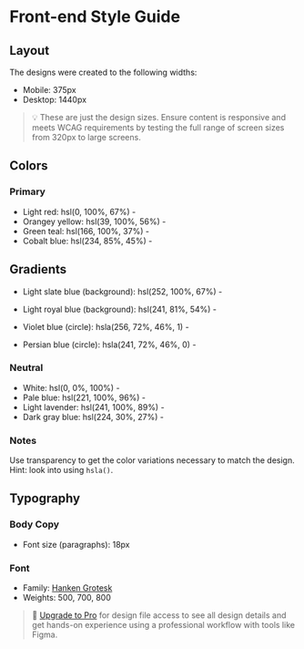 # Front-end Style Guide

## Layout

The designs were created to the following widths:

- Mobile: 375px
- Desktop: 1440px

> 💡 These are just the design sizes. Ensure content is responsive and meets WCAG requirements by testing the full range of screen sizes from 320px to large screens.

## Colors

### Primary

- Light red: hsl(0, 100%, 67%) -
- Orangey yellow: hsl(39, 100%, 56%) -
- Green teal: hsl(166, 100%, 37%) -
- Cobalt blue: hsl(234, 85%, 45%) -

## Gradients

- Light slate blue (background): hsl(252, 100%, 67%) -
- Light royal blue (background): hsl(241, 81%, 54%) -

- Violet blue (circle): hsla(256, 72%, 46%, 1) -
- Persian blue (circle): hsla(241, 72%, 46%, 0) -



### Neutral

- White: hsl(0, 0%, 100%) -
- Pale blue: hsl(221, 100%, 96%) -
- Light lavender: hsl(241, 100%, 89%) -
- Dark gray blue: hsl(224, 30%, 27%) -

### Notes

Use transparency to get the color variations necessary to match the design. Hint: look into using `hsla()`.

## Typography

### Body Copy

- Font size (paragraphs): 18px

### Font

- Family: [Hanken Grotesk](https://fonts.google.com/specimen/Hanken+Grotesk)
- Weights: 500, 700, 800

> 💎 [Upgrade to Pro](https://www.frontendmentor.io/pro?ref=style-guide) for design file access to see all design details and get hands-on experience using a professional workflow with tools like Figma.
